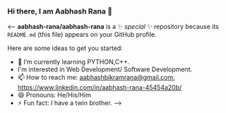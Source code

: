 ### Hi there, I am Aabhash Rana 👋

<--
**aabhash-rana/aabhash-rana** is a ✨ _special_ ✨ repository because its `README.md` (this file) appears on your GitHub profile.

Here are some ideas to get you started:
- 🌱 I’m currently learning PYTHON,C++. 
-  I'm interested in Web Development/ Software Development. 
- 📫 How to reach me: aabhashbikramrana@gmail.com, https://www.linkedin.com/in/aabhash-rana-45454a20b/
- 😄 Pronouns: He/His/Him
- ⚡ Fun fact: I have a twin brother. 
-->
